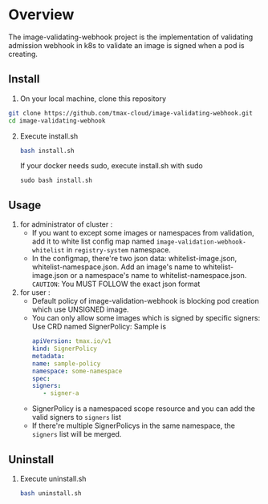 # Overview
The image-validating-webhook project is the implementation of validating admission webhook in k8s to validate an image is signed when a pod is creating.

## Install
1. On your local machine, clone this repository
```bash
git clone https://github.com/tmax-cloud/image-validating-webhook.git
cd image-validating-webhook
```

2. Execute install.sh
   ```bash
   bash install.sh
   ```

   If your docker needs sudo, execute install.sh with sudo
   ```
   sudo bash install.sh
   ```

## Usage
1. for administrator of cluster :
   - If you want to except some images or namespaces from validation, add it to white list config map named `image-validation-webhook-whitelist` in `registry-system` namespace.
   - In the configmap, there're two json data: whitelist-image.json, whitelist-namespace.json. Add an image's name to whitelist-image.json or a namespace's name to whitelist-namespace.json. `CAUTION`: You MUST FOLLOW the exact json format
2. for user :
   - Default policy of image-validation-webhook is blocking pod creation which use UNSIGNED image.
   - You can only allow some images which is signed by specific signers: Use CRD named SignerPolicy: Sample is
      ```yaml
      apiVersion: tmax.io/v1
      kind: SignerPolicy
      metadata:
      name: sample-policy
      namespace: some-namespace
      spec:
      signers:
         - signer-a
      ```
   - SignerPolicy is a namespaced scope resource and you can add the valid signers to `signers` list
   - If there're multiple SignerPolicys in the same namespace, the `signers` list will be merged.

## Uninstall
1. Execute uninstall.sh
   ```bash
   bash uninstall.sh
   ```